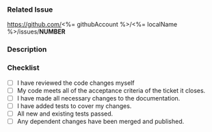 ### Related Issue

<!-- Please link to the github issue here. -->

https://github.com/<%= githubAccount %>/<%= localName %>/issues/**NUMBER**

### Description

<!-- Brief description of the code changes. Add supporting screenshots & videos where applicable. -->

### Checklist

<!-- Go over the checklist, and put an `x` in all the boxes when you confirm they've been done. -->

- [ ] I have reviewed the code changes myself
- [ ] My code meets all of the acceptance criteria of the ticket it closes.
- [ ] I have made all necessary changes to the documentation.
- [ ] I have added tests to cover my changes.
- [ ] All new and existing tests passed.
- [ ] Any dependent changes have been merged and published.
